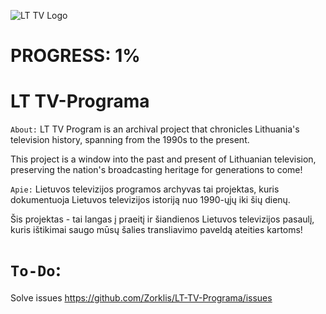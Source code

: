 ![LT TV Logo](https://github.com/Zorklis/LT-TV-Programa/assets/85455465/8af21558-6863-4625-adc1-d24045149992)


# PROGRESS: 1%

# LT TV-Programa
`About:`
LT TV Program is an archival project that chronicles Lithuania's television history, spanning from the 1990s to the present. 

This project is a window into the past and present of Lithuanian television, preserving the nation's broadcasting heritage for generations to come!

`Apie:`
Lietuvos televizijos programos archyvas tai projektas, kuris dokumentuoja Lietuvos televizijos istoriją nuo 1990-ųjų iki šių dienų.

Šis projektas - tai langas į praeitį ir šiandienos Lietuvos televizijos pasaulį, kuris ištikimai saugo mūsų šalies transliavimo paveldą ateities kartoms!

# `To-Do`:
Solve issues
https://github.com/Zorklis/LT-TV-Programa/issues
